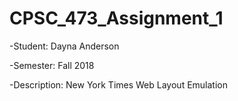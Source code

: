 # CPSC_473_Assignment_1

-Student: Dayna Anderson

-Semester: Fall 2018

-Description: New York Times Web Layout Emulation
